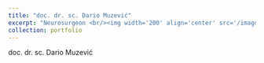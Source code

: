 ```yaml
---
title: "doc. dr. sc. Dario Muzević"
excerpt: "Neurosurgeon <br/><img width='200' align='center' src='/images/muzevic_dario.jpg'>"
collection: portfolio
---
```


doc. dr. sc. Dario Muzević

